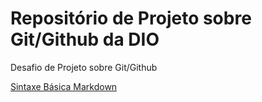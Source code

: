 # Repositório de Projeto sobre Git/Github da DIO

Desafio de Projeto sobre Git/Github

[Sintaxe Básica Markdown](https://www.markdownguide.org/basic-syntax/)
